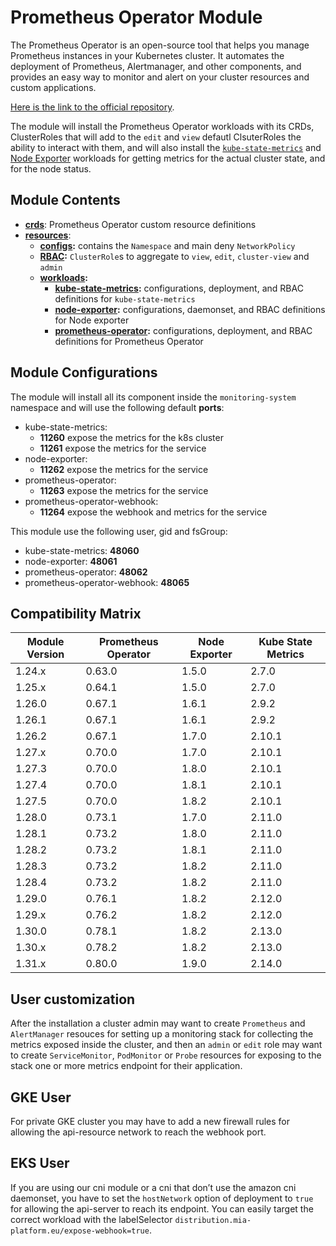 # Prometheus Operator Module

The Prometheus Operator is an open-source tool that helps you manage Prometheus instances in your Kubernetes cluster.
It automates the deployment of Prometheus, Alertmanager, and other components, and provides
an easy way to monitor and alert on your cluster resources and custom applications.

[Here is the link to the official repository].

The module will install the Prometheus Operator workloads with its CRDs, ClusterRoles that will add to the `edit` and
`view` defautl ClsuterRoles the ability to interact with them, and will also install the [`kube-state-metrics`] and
[Node Exporter] workloads for getting metrics for the actual cluster state, and for the node status.

## Module Contents

- **[crds](./base/crds)**: Prometheus Operator custom resource definitions
- **[resources](./base/resources)**:
  - **[configs](./base/resources/configs):** contains the `Namespace` and main deny `NetworkPolicy`
  - **[RBAC](./base/resources/rbac):** `ClusterRole`s to aggregate to `view`, `edit`, `cluster-view` and `admin`
  - **[workloads](./base/resources/workloads):**
    - **[kube-state-metrics](./base/resources/workloads/kube-state-metrics):** configurations, deployment, and RBAC
				definitions for `kube-state-metrics`
    - **[node-exporter](./base/resources/workloads/node-exporter):** configurations, daemonset, and RBAC definitions for
				Node exporter
    - **[prometheus-operator](./base/resources/workloads/node-exporter):** configurations, deployment, and RBAC
			definitions for Prometheus Operator

## Module Configurations

The module will install all its component inside the `monitoring-system` namespace and will use the following
default **ports**:

- kube-state-metrics:
  - **11260** expose the metrics for the k8s cluster
  - **11261** expose the metrics for the service
- node-exporter:
  - **11262** expose the metrics for the service
- prometheus-operator:
  - **11263** expose the metrics for the service
- prometheus-operator-webhook:
  - **11264** expose the webhook and metrics for the service

This module use the following user, gid and fsGroup:

- kube-state-metrics: **48060**
- node-exporter: **48061**
- prometheus-operator: **48062**
- prometheus-operator-webhook: **48065**

## Compatibility Matrix

| Module Version | Prometheus Operator | Node Exporter | Kube State Metrics |
|----------------|---------------------|---------------|--------------------|
| 1.24.x         | 0.63.0              | 1.5.0         | 2.7.0              |
| 1.25.x         | 0.64.1              | 1.5.0         | 2.7.0              |
| 1.26.0         | 0.67.1              | 1.6.1         | 2.9.2              |
| 1.26.1         | 0.67.1              | 1.6.1         | 2.9.2              |
| 1.26.2         | 0.67.1              | 1.7.0         | 2.10.1             |
| 1.27.x         | 0.70.0              | 1.7.0         | 2.10.1             |
| 1.27.3         | 0.70.0              | 1.8.0         | 2.10.1             |
| 1.27.4         | 0.70.0              | 1.8.1         | 2.10.1             |
| 1.27.5         | 0.70.0              | 1.8.2         | 2.10.1             |
| 1.28.0         | 0.73.1              | 1.7.0         | 2.11.0             |
| 1.28.1         | 0.73.2              | 1.8.0         | 2.11.0             |
| 1.28.2         | 0.73.2              | 1.8.1         | 2.11.0             |
| 1.28.3         | 0.73.2              | 1.8.2         | 2.11.0             |
| 1.28.4         | 0.73.2              | 1.8.2         | 2.11.0             |
| 1.29.0         | 0.76.1              | 1.8.2         | 2.12.0             |
| 1.29.x         | 0.76.2              | 1.8.2         | 2.12.0             |
| 1.30.0         | 0.78.1              | 1.8.2         | 2.13.0             |
| 1.30.x         | 0.78.2              | 1.8.2         | 2.13.0             |
| 1.31.x         | 0.80.0              | 1.9.0         | 2.14.0             |

## User customization

After the installation a cluster admin may want to create `Prometheus` and `AlertManager` resouces for setting up a
monitoring stack for collecting the metrics exposed inside the cluster, and then an `admin` or `edit` role may want
to create `ServiceMonitor`, `PodMonitor` or `Probe` resources for exposing to the stack one or more metrics endpoint
for their application.

## GKE User

For private GKE cluster you may have to add a new firewall rules for allowing the api-resource network to
reach the webhook port.

## EKS User

If you are using our cni module or a cni that don’t use the amazon cni daemonset, you have to set the `hostNetwork`
option of deployment to `true` for allowing the api-server to reach its endpoint. You can easily target the correct
workload with the labelSelector `distribution.mia-platform.eu/expose-webhook=true`.

[Here is the link to the official repository]: https://github.com/prometheus-operator/prometheus-operator
	"Prometheus Operator GitHub Repository"
[`kube-state-metrics`]: https://github.com/kubernetes/kube-state-metrics "kube-state-metrics GitHub Repository"
[Node Exporter]: https://github.com/prometheus/node_exporter "Node exporter GitHub Repository"
